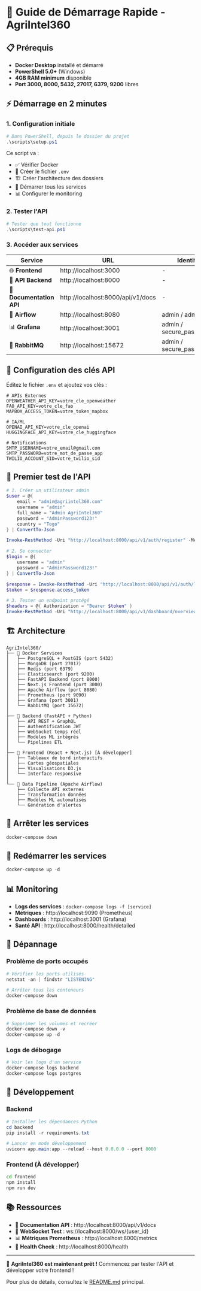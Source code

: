 # 🚀 Guide de Démarrage Rapide - AgriIntel360

## 📋 Prérequis

- **Docker Desktop** installé et démarré
- **PowerShell 5.0+** (Windows)
- **4GB RAM minimum** disponible
- **Port 3000, 8000, 5432, 27017, 6379, 9200** libres

## ⚡ Démarrage en 2 minutes

### 1. Configuration initiale

```powershell
# Dans PowerShell, depuis le dossier du projet
.\scripts\setup.ps1
```

Ce script va :
- ✅ Vérifier Docker
- 📝 Créer le fichier `.env`
- 🏗️ Créer l'architecture des dossiers
- 🚀 Démarrer tous les services
- 📊 Configurer le monitoring

### 2. Tester l'API

```powershell
# Tester que tout fonctionne
.\scripts\test-api.ps1
```

### 3. Accéder aux services

| Service | URL | Identifiants |
|---------|-----|--------------|
| 🌐 **Frontend** | http://localhost:3000 | - |
| 📡 **API Backend** | http://localhost:8000 | - |
| 📖 **Documentation API** | http://localhost:8000/api/v1/docs | - |
| 🔄 **Airflow** | http://localhost:8080 | admin / admin |
| 📊 **Grafana** | http://localhost:3001 | admin / secure_password_123 |
| 🐰 **RabbitMQ** | http://localhost:15672 | admin / secure_password_123 |

## 🔧 Configuration des clés API

Éditez le fichier `.env` et ajoutez vos clés :

```env
# APIs Externes
OPENWEATHER_API_KEY=votre_cle_openweather
FAO_API_KEY=votre_cle_fao
MAPBOX_ACCESS_TOKEN=votre_token_mapbox

# IA/ML
OPENAI_API_KEY=votre_cle_openai
HUGGINGFACE_API_KEY=votre_cle_huggingface

# Notifications
SMTP_USERNAME=votre_email@gmail.com
SMTP_PASSWORD=votre_mot_de_passe_app
TWILIO_ACCOUNT_SID=votre_twilio_sid
```

## 📱 Premier test de l'API

```powershell
# 1. Créer un utilisateur admin
$user = @{
    email = "admin@agriintel360.com"
    username = "admin" 
    full_name = "Admin AgriIntel360"
    password = "AdminPassword123!"
    country = "Togo"
} | ConvertTo-Json

Invoke-RestMethod -Uri "http://localhost:8000/api/v1/auth/register" -Method POST -Body $user -ContentType "application/json"

# 2. Se connecter
$login = @{
    username = "admin"
    password = "AdminPassword123!"
} | ConvertTo-Json

$response = Invoke-RestMethod -Uri "http://localhost:8000/api/v1/auth/login" -Method POST -Body $login -ContentType "application/json"
$token = $response.access_token

# 3. Tester un endpoint protégé
$headers = @{ Authorization = "Bearer $token" }
Invoke-RestMethod -Uri "http://localhost:8000/api/v1/dashboard/overview" -Headers $headers
```

## 🏗️ Architecture

```
AgriIntel360/
├── 🐳 Docker Services
│   ├── PostgreSQL + PostGIS (port 5432)
│   ├── MongoDB (port 27017)
│   ├── Redis (port 6379)
│   ├── Elasticsearch (port 9200)
│   ├── FastAPI Backend (port 8000)
│   ├── Next.js Frontend (port 3000)
│   ├── Apache Airflow (port 8080)
│   ├── Prometheus (port 9090)
│   ├── Grafana (port 3001)
│   └── RabbitMQ (port 15672)
│
├── 📁 Backend (FastAPI + Python)
│   ├── API REST + GraphQL
│   ├── Authentification JWT
│   ├── WebSocket temps réel
│   ├── Modèles ML intégrés
│   └── Pipelines ETL
│
├── 📁 Frontend (React + Next.js) [À développer]
│   ├── Tableaux de bord interactifs
│   ├── Cartes géospatiales
│   ├── Visualisations D3.js
│   └── Interface responsive
│
└── 📁 Data Pipeline (Apache Airflow)
    ├── Collecte API externes
    ├── Transformation données
    ├── Modèles ML automatisés
    └── Génération d'alertes
```

## 🛑 Arrêter les services

```powershell
docker-compose down
```

## 🔄 Redémarrer les services

```powershell
docker-compose up -d
```

## 📊 Monitoring

- **Logs des services** : `docker-compose logs -f [service]`
- **Métriques** : http://localhost:9090 (Prometheus)
- **Dashboards** : http://localhost:3001 (Grafana)
- **Santé API** : http://localhost:8000/health/detailed

## 🐛 Dépannage

### Problème de ports occupés
```powershell
# Vérifier les ports utilisés
netstat -an | findstr "LISTENING"

# Arrêter tous les conteneurs
docker-compose down
```

### Problème de base de données
```powershell
# Supprimer les volumes et recréer
docker-compose down -v
docker-compose up -d
```

### Logs de débogage
```powershell
# Voir les logs d'un service
docker-compose logs backend
docker-compose logs postgres
```

## 🚀 Développement

### Backend
```powershell
# Installer les dépendances Python
cd backend
pip install -r requirements.txt

# Lancer en mode développement
uvicorn app.main:app --reload --host 0.0.0.0 --port 8000
```

### Frontend (À développer)
```bash
cd frontend
npm install
npm run dev
```

## 📚 Ressources

- 📖 **Documentation API** : http://localhost:8000/api/v1/docs
- 🔗 **WebSocket Test** : ws://localhost:8000/ws/{user_id}
- 📊 **Métriques Prometheus** : http://localhost:8000/metrics
- 🏥 **Health Check** : http://localhost:8000/health

---

🎉 **AgriIntel360 est maintenant prêt !** Commencez par tester l'API et développer votre frontend !

Pour plus de détails, consultez le [README.md](README.md) principal.